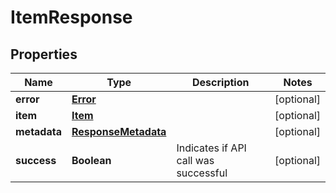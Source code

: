 
# ItemResponse

## Properties
Name | Type | Description | Notes
------------ | ------------- | ------------- | -------------
**error** | [**Error**](Error.md) |  |  [optional]
**item** | [**Item**](Item.md) |  |  [optional]
**metadata** | [**ResponseMetadata**](ResponseMetadata.md) |  |  [optional]
**success** | **Boolean** | Indicates if API call was successful |  [optional]



